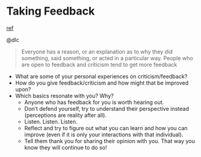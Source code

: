 # Taking Feedback
[ref](http://katemats.com/taking-feedback/)

@dlc

> Everyone has a reason, or an explanation as to why they did something, said something, or acted in a particular way. 
> People who are open to feedback and criticism tend to get more feedback

- What are some of your personal experiences on criticism/feedback?
- How do you give feedback/criticism and how might that be improved upon?
- Which basics resonate with you? Why?
  - Anyone who has feedback for you is worth hearing out.
  - Don’t defend yourself, try to understand their perspective instead (perceptions are reality after all).
  - Listen. Listen. Listen.
  - Reflect and try to figure out what you can learn and how you can improve (even if it is only your interactions with that individual).
  - Tell them thank you for sharing their opinion with you.  That way you know they will continue to do so!